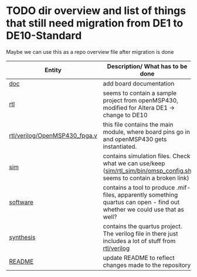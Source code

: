 # TODO dir overview and list of things that still need migration from DE1 to DE10-Standard
Maybe we can use this as a repo overview file after migration is done

| Entity | Description/ What has to be done |
| ------ | -------------------------------- |
| [doc](doc) | add board documentation |
| [rtl](rtl) | seems to contain a sample project from openMSP430, modified for Altera DE1 -> change to DE10 |
| [rtl/verilog/OpenMSP430_fpga.v](rtl/verilog/OpenMSP430_fpga.v) | this file contains the main module, where board pins go in and openMSP430 gets instantiated.
| [sim](sim) | contains simulation files. Check what we can use/keep ([sim/rtl_sim/bin/omsp_config.sh](sim/rtl_sim/bin/omsp_config.sh) seems to contain a broken link) |
| [software](software) | contains a tool to produce .mif-files, apparently something quartus can open - find out whether we could use that as well? |
| [synthesis](synthesis) | contains the quartus project. The verilog file in there just includes a lot of stuff from [rtl/verilog](rtl/verilog) |
| [README](README) | update README to reflect changes made to the repository |
